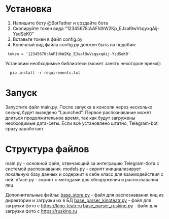 
# Установка

 1. Напишите боту @BotFather и создайте бота
 2. Скопируйте токен вида "12345678:AAFIdhW2Kp_EJsal9wVsqyxqAij-YsdSeK0"
 3. Вставьте токен в файл config.py
 4. Конечный вид файла config.py должен быть на подобии:
>  
     token = '12345678:AAFIdhW2Kp_EJsal9wVsqyxqAij-YsdSeK0'
Установим необходимые библиотеки (может занять некоторое время):

      pip install -r requirements.txt
    
    
# Запуск

Запустите файл main.py. После запуска в консоли через несколько секунд  будет выведено "Launched".  Первое распознавание может длиться продолжительное время, так как будут загружены необходимые дата-сеты. 
Если всё установлено штатно, Telegram-bot сразу заработает.
 
# Структура файлов
main.py - основной файл, отвечающий за интеграцию Telegram-бота с системой распознавания.
models.py - скрипт инициализирует локальную базу данных и содержит в себе класс для взаимодействия с ней.
dface.py - скрипт с методами для обнаружения и распознавания лиц.


Дополнительные файлы:
[base_store.py](/) - файл для распознавания лиц из директории и загрузки их в БД
[base_parser_kinoteatr.py](/) - файл для загрузки фото с https://kino-teatr.ru
[base_parser_ruskino.py](/) - файл для загрузки фото с https://ruskino.ru

